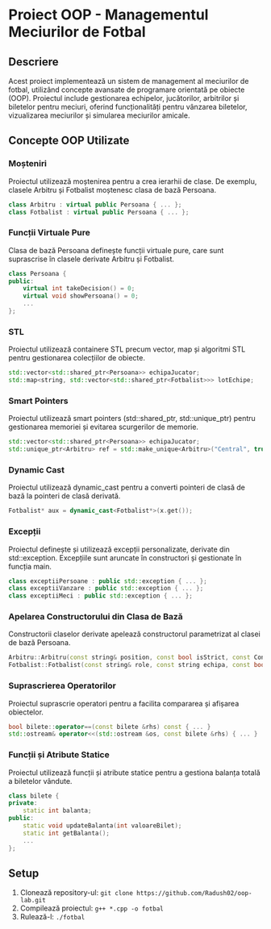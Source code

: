 # Proiect OOP - Managementul Meciurilor de Fotbal
## Descriere
Acest proiect implementează un sistem de management al meciurilor de fotbal, utilizând concepte avansate de programare orientată pe obiecte (OOP). Proiectul include gestionarea echipelor, jucătorilor, arbitrilor și biletelor pentru meciuri, oferind funcționalități pentru vânzarea biletelor, vizualizarea meciurilor și simularea meciurilor amicale.

## Concepte OOP Utilizate
### Moșteniri
Proiectul utilizează moștenirea pentru a crea ierarhii de clase. De exemplu, clasele Arbitru și Fotbalist moștenesc clasa de bază Persoana.
```c++
class Arbitru : virtual public Persoana { ... };
class Fotbalist : virtual public Persoana { ... };
```
### Funcții Virtuale Pure
Clasa de bază Persoana definește funcții virtuale pure, care sunt suprascrise în clasele derivate Arbitru și Fotbalist.
```c++
class Persoana {
public:
    virtual int takeDecision() = 0;
    virtual void showPersoana() = 0;
    ...
};
```
### STL
Proiectul utilizează containere STL precum vector, map și algoritmi STL pentru gestionarea colecțiilor de obiecte.
```c++
std::vector<std::shared_ptr<Persoana>> echipaJucator;
std::map<string, std::vector<std::shared_ptr<Fotbalist>>> lotEchipe;
```
### Smart Pointers
Proiectul utilizează smart pointers (std::shared_ptr, std::unique_ptr) pentru gestionarea memoriei și evitarea scurgerilor de memorie.
```c++
std::vector<std::shared_ptr<Persoana>> echipaJucator;
std::unique_ptr<Arbitru> ref = std::make_unique<Arbitru>("Central", true, ConcretePersoana("Pierluigi Collina", 50, 1.68, 64.6));
```
### Dynamic Cast
Proiectul utilizează dynamic_cast pentru a converti pointeri de clasă de bază la pointeri de clasă derivată.
```c++
Fotbalist* aux = dynamic_cast<Fotbalist*>(x.get());
```
### Excepții
Proiectul definește și utilizează excepții personalizate, derivate din std::exception. Excepțiile sunt aruncate în constructori și gestionate în funcția main.
```c++
class exceptiiPersoane : public std::exception { ... };
class exceptiiVanzare : public std::exception { ... };
class exceptiiMeci : public std::exception { ... };
```
### Apelarea Constructorului din Clasa de Bază
Constructorii claselor derivate apelează constructorul parametrizat al clasei de bază Persoana.
```c++
Arbitru::Arbitru(const string& position, const bool isStrict, const ConcretePersoana &p) : Persoana(p) { ... }
Fotbalist::Fotbalist(const string& role, const string echipa, const bool hasBall, const ConcretePersoana& p) : Persoana(p) { ... }
```
### Suprascrierea Operatorilor
Proiectul suprascrie operatori pentru a facilita compararea și afișarea obiectelor.
```c++
bool bilete::operator==(const bilete &rhs) const { ... }
std::ostream& operator<<(std::ostream &os, const bilete &rhs) { ... }
```


### Funcții și Atribute Statice
Proiectul utilizează funcții și atribute statice pentru a gestiona balanța totală a biletelor vândute.
```c++
class bilete {
private:
    static int balanta;
public:
    static void updateBalanta(int valoareBilet);
    static int getBalanta();
    ...
};
```

## Setup
1. Clonează repository-ul: ``git clone https://github.com/Radush02/oop-lab.git``
2. Compilează proiectul: ``g++ *.cpp -o fotbal``
3. Rulează-l: ``./fotbal``
